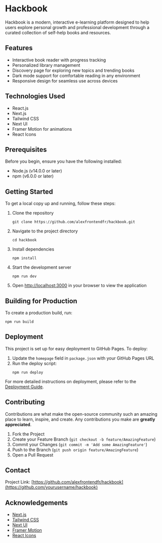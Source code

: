 # Hackbook

Hackbook is a modern, interactive e-learning platform designed to help users explore personal growth and professional development through a curated collection of self-help books and resources.

## Features

- Interactive book reader with progress tracking
- Personalized library management
- Discovery page for exploring new topics and trending books
- Dark mode support for comfortable reading in any environment
- Responsive design for seamless use across devices

## Technologies Used

- React.js
- Next.js
- Tailwind CSS
- Next UI
- Framer Motion for animations
- React Icons

## Prerequisites

Before you begin, ensure you have the following installed:

- Node.js (v14.0.0 or later)
- npm (v6.0.0 or later)

## Getting Started

To get a local copy up and running, follow these steps:

1. Clone the repository

   ```
   git clone https://github.com/alexfrontendfr/hackbook.git
   ```

2. Navigate to the project directory

   ```
   cd hackbook
   ```

3. Install dependencies

   ```
   npm install
   ```

4. Start the development server

   ```
   npm run dev
   ```

5. Open [http://localhost:3000](http://localhost:3000) in your browser to view the application

## Building for Production

To create a production build, run:

```
npm run build
```

## Deployment

This project is set up for easy deployment to GitHub Pages. To deploy:

1. Update the `homepage` field in `package.json` with your GitHub Pages URL
2. Run the deploy script:
   ```
   npm run deploy
   ```

For more detailed instructions on deployment, please refer to the [Deployment Guide](DEPLOYMENT.md).

## Contributing

Contributions are what make the open-source community such an amazing place to learn, inspire, and create. Any contributions you make are **greatly appreciated**.

1. Fork the Project
2. Create your Feature Branch (`git checkout -b feature/AmazingFeature`)
3. Commit your Changes (`git commit -m 'Add some AmazingFeature'`)
4. Push to the Branch (`git push origin feature/AmazingFeature`)
5. Open a Pull Request

## Contact

Project Link: [https://github.com/alexfrontendfr/hackbook](https://github.com/yourusername/hackbook)

## Acknowledgements

- [Next.js](https://nextjs.org/)
- [Tailwind CSS](https://tailwindcss.com/)
- [Next UI](https://nextui.org/)
- [Framer Motion](https://www.framer.com/motion/)
- [React Icons](https://react-icons.github.io/react-icons/)

